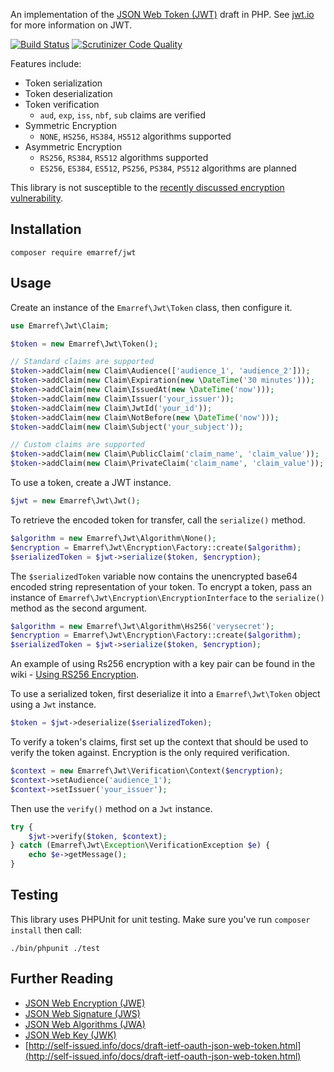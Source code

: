 An implementation of the [JSON Web Token (JWT)](https://tools.ietf.org/html/draft-ietf-oauth-json-web-token-30) draft in PHP. See [jwt.io](http://jwt.io/) for more information on JWT.

[![Build Status](https://travis-ci.org/emarref/jwt.svg?branch=master)](https://travis-ci.org/emarref/jwt) [![Scrutinizer Code Quality](https://scrutinizer-ci.com/g/emarref/jwt/badges/quality-score.png?b=master)](https://scrutinizer-ci.com/g/emarref/jwt/?branch=master)

Features include:

- Token serialization
- Token deserialization
- Token verification
    - `aud`, `exp`, `iss`, `nbf`, `sub` claims are verified
- Symmetric Encryption
    - `NONE`, `HS256`, `HS384`, `HS512` algorithms supported
- Asymmetric Encryption
    - `RS256`, `RS384`, `RS512` algorithms supported
    - `ES256`, `ES384`, `ES512`, `PS256`, `PS384`, `PS512` algorithms are planned

This library is not susceptible to the [recently discussed encryption vulnerability](https://auth0.com/blog/2015/03/31/critical-vulnerabilities-in-json-web-token-libraries/).

## Installation

```
composer require emarref/jwt
```

## Usage

Create an instance of the `Emarref\Jwt\Token` class, then configure it.

```php
use Emarref\Jwt\Claim;

$token = new Emarref\Jwt\Token();

// Standard claims are supported
$token->addClaim(new Claim\Audience(['audience_1', 'audience_2']));
$token->addClaim(new Claim\Expiration(new \DateTime('30 minutes')));
$token->addClaim(new Claim\IssuedAt(new \DateTime('now')));
$token->addClaim(new Claim\Issuer('your_issuer'));
$token->addClaim(new Claim\JwtId('your_id'));
$token->addClaim(new Claim\NotBefore(new \DateTime('now')));
$token->addClaim(new Claim\Subject('your_subject'));

// Custom claims are supported
$token->addClaim(new Claim\PublicClaim('claim_name', 'claim_value'));
$token->addClaim(new Claim\PrivateClaim('claim_name', 'claim_value'));
```

To use a token, create a JWT instance.

```php
$jwt = new Emarref\Jwt\Jwt();
```

To retrieve the encoded token for transfer, call the `serialize()` method.

```php
$algorithm = new Emarref\Jwt\Algorithm\None();
$encryption = Emarref\Jwt\Encryption\Factory::create($algorithm);
$serializedToken = $jwt->serialize($token, $encryption);
```

The `$serializedToken` variable now contains the unencrypted base64 encoded string representation of your token. To encrypt a token, pass an instance of `Emarref\Jwt\Encryption\EncryptionInterface` to the `serialize()` method as the second argument.

```php
$algorithm = new Emarref\Jwt\Algorithm\Hs256('verysecret');
$encryption = Emarref\Jwt\Encryption\Factory::create($algorithm);
$serializedToken = $jwt->serialize($token, $encryption);
```

An example of using Rs256 encryption with a key pair can be found in the wiki - [Using RS256 Encryption](https://github.com/emarref/jwt/wiki/Using-RS256-Encryption).

To use a serialized token, first deserialize it into a `Emarref\Jwt\Token` object using a `Jwt` instance.

```php
$token = $jwt->deserialize($serializedToken);
```

To verify a token's claims, first set up the context that should be used to verify the token against. Encryption is the only required verification.

```php
$context = new Emarref\Jwt\Verification\Context($encryption);
$context->setAudience('audience_1');
$context->setIssuer('your_issuer');
```

Then use the `verify()` method on a `Jwt` instance.
 
```php
try {
    $jwt->verify($token, $context);
} catch (Emarref\Jwt\Exception\VerificationException $e) {
    echo $e->getMessage();
}
```
## Testing

This library uses PHPUnit for unit testing. Make sure you've run `composer install` then call:
 
```
./bin/phpunit ./test
```

## Further Reading

- [JSON Web Encryption (JWE)](https://tools.ietf.org/html/draft-ietf-jose-json-web-encryption-36)
- [JSON Web Signature (JWS)](https://tools.ietf.org/html/draft-ietf-jose-json-web-signature-36)
- [JSON Web Algorithms (JWA)](https://tools.ietf.org/html/draft-ietf-jose-json-web-algorithms-36)
- [JSON Web Key (JWK)](https://tools.ietf.org/html/draft-ietf-jose-json-web-key-36)
- [http://self-issued.info/docs/draft-ietf-oauth-json-web-token.html](http://self-issued.info/docs/draft-ietf-oauth-json-web-token.html)
